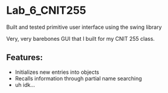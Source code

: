 # Lab_6_CNIT255
Built and tested primitive user interface using the swing library

Very, very barebones GUI that I built for my CNIT 255 class.

## Features:

+ Initializes new entries into objects
+ Recalls information through partial name searching 
+ uh idk...

